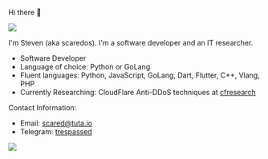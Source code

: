 Hi there 👋

![](https://komarev.com/ghpvc/?username=scaredos&color=blueviolet)

I'm Steven (aka scaredos). I'm a software developer and an IT researcher. 
  - Software Developer
  - Language of choice: Python or GoLang
  - Fluent languages: Python, JavaScript, GoLang, Dart, Flutter, C++, Vlang, PHP
  - Currently Researching: CloudFlare Anti-DDoS techniques at [cfresearch](https://github.com/scaredos/cfresearch) 
 
Contact Information:
  - Email: [scared@tuta.io](mailto:scared@tuta.io)
  - Telegram: [trespassed](https://t.me/trespassed)

![](https://github-readme-stats.vercel.app/api/top-langs/?username=scaredos&layout=compact&hide_border=true&langs_count=10&theme=dark)
